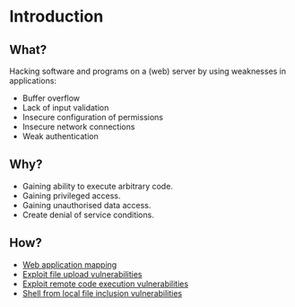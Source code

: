 # Introduction

## What?

Hacking software and programs on a (web) server by using weaknesses in applications:

* Buffer overflow
* Lack of input validation
* Insecure configuration of permissions
* Insecure network connections
* Weak authentication

## Why?

* Gaining ability to execute arbitrary code.
* Gaining privileged access.
* Gaining unauthorised data access.
* Create denial of service conditions.

## How?

* [Web application mapping](mapping.md)
* [Exploit file upload vulnerabilities](file-upload.md)
* [Exploit remote code execution vulnerabilities](rce.md)
* [Shell from local file inclusion vulnerabilities](lfi.md)

